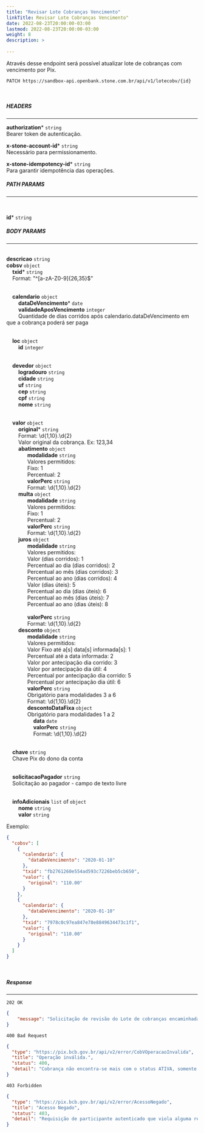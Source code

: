 ```yaml
---
title: "Revisar Lote Cobranças Vencimento"
linkTitle: Revisar Lote Cobranças Vencimento"
date: 2022-08-23T20:00:00-03:00
lastmod: 2022-08-23T20:00:00-03:00
weight: 8
description: >
  
---
```


Através desse endpoint será possível atualizar lote de cobranças com vencimento por Pix.


```
PATCH https://sandbox-api.openbank.stone.com.br/api/v1/lotecobv/{id}
```
<br>

##### **HEADERS**
---

**authorization*** `string`
<br> Bearer token de autenticação.

**x-stone-account-id*** `string`
<br> Necessário para permissionamento.

**x-stone-idempotency-id*** `string`
<br> Para garantir idempotência das operações.
<br>

##### **PATH PARAMS**
---
<br>

**id*** `string`
<br>

##### **BODY PARAMS**
---

<br>**descricao** `string`
<br>**cobsv** `object`
<br> &nbsp;&nbsp;&nbsp;&nbsp;**txid*** `string`
<br> &nbsp;&nbsp;&nbsp;&nbsp;Format: "^[a-zA-Z0-9]{26,35}$"

<br> &nbsp;&nbsp;&nbsp;&nbsp;**calendario** `object`
<br>&nbsp;&nbsp;&nbsp;&nbsp;&nbsp;&nbsp;&nbsp;&nbsp;**dataDeVencimento*** `date`
<br>&nbsp;&nbsp;&nbsp;&nbsp;&nbsp;&nbsp;&nbsp;&nbsp;**validadeAposVencimento** `integer`
<br>&nbsp;&nbsp;&nbsp;&nbsp;&nbsp;&nbsp;&nbsp;&nbsp;Quantidade de dias corridos após calendario.dataDeVencimento em que a cobrança poderá ser paga

<br> &nbsp;&nbsp;&nbsp;&nbsp;**loc** `object`
<br>&nbsp;&nbsp;&nbsp;&nbsp;&nbsp;&nbsp;&nbsp;&nbsp;**id** `integer`

<br> &nbsp;&nbsp;&nbsp;&nbsp;**devedor** `object`
<br>&nbsp;&nbsp;&nbsp;&nbsp;&nbsp;&nbsp;&nbsp;&nbsp;**logradouro** `string`
<br>&nbsp;&nbsp;&nbsp;&nbsp;&nbsp;&nbsp;&nbsp;&nbsp;**cidade** `string`
<br>&nbsp;&nbsp;&nbsp;&nbsp;&nbsp;&nbsp;&nbsp;&nbsp;**uf** `string`
<br>&nbsp;&nbsp;&nbsp;&nbsp;&nbsp;&nbsp;&nbsp;&nbsp;**cep** `string`
<br>&nbsp;&nbsp;&nbsp;&nbsp;&nbsp;&nbsp;&nbsp;&nbsp;**cpf** `string`
<br>&nbsp;&nbsp;&nbsp;&nbsp;&nbsp;&nbsp;&nbsp;&nbsp;**nome** `string`

<br> &nbsp;&nbsp;&nbsp;&nbsp;**valor** `object`
<br>&nbsp;&nbsp;&nbsp;&nbsp;&nbsp;&nbsp;&nbsp;&nbsp;**original*** `string`
<br>&nbsp;&nbsp;&nbsp;&nbsp;&nbsp;&nbsp;&nbsp;&nbsp;Format: \d{1,10}\.\d{2}
<br>&nbsp;&nbsp;&nbsp;&nbsp;&nbsp;&nbsp;&nbsp;&nbsp;Valor original da cobrança. Ex: 123,34
<br>&nbsp;&nbsp;&nbsp;&nbsp;&nbsp;&nbsp;&nbsp;&nbsp;**abatimento** `object`
<br>&nbsp;&nbsp;&nbsp;&nbsp;&nbsp;&nbsp;&nbsp;&nbsp;&nbsp;&nbsp;&nbsp;&nbsp;&nbsp;&nbsp;**modalidade** `string`
<br>&nbsp;&nbsp;&nbsp;&nbsp;&nbsp;&nbsp;&nbsp;&nbsp;&nbsp;&nbsp;&nbsp;&nbsp;&nbsp;&nbsp;Valores permitidos:
<br>&nbsp;&nbsp;&nbsp;&nbsp;&nbsp;&nbsp;&nbsp;&nbsp;&nbsp;&nbsp;&nbsp;&nbsp;&nbsp;&nbsp;Fixo: 1
<br>&nbsp;&nbsp;&nbsp;&nbsp;&nbsp;&nbsp;&nbsp;&nbsp;&nbsp;&nbsp;&nbsp;&nbsp;&nbsp;&nbsp;Percentual: 2
<br>&nbsp;&nbsp;&nbsp;&nbsp;&nbsp;&nbsp;&nbsp;&nbsp;&nbsp;&nbsp;&nbsp;&nbsp;&nbsp;&nbsp;**valorPerc** `string`
<br>&nbsp;&nbsp;&nbsp;&nbsp;&nbsp;&nbsp;&nbsp;&nbsp;&nbsp;&nbsp;&nbsp;&nbsp;&nbsp;&nbsp;Format: \d{1,10}\.\d{2}
<br>&nbsp;&nbsp;&nbsp;&nbsp;&nbsp;&nbsp;&nbsp;&nbsp;**multa** `object`
<br>&nbsp;&nbsp;&nbsp;&nbsp;&nbsp;&nbsp;&nbsp;&nbsp;&nbsp;&nbsp;&nbsp;&nbsp;&nbsp;&nbsp;**modalidade** `string`
<br>&nbsp;&nbsp;&nbsp;&nbsp;&nbsp;&nbsp;&nbsp;&nbsp;&nbsp;&nbsp;&nbsp;&nbsp;&nbsp;&nbsp;Valores permitidos:
<br>&nbsp;&nbsp;&nbsp;&nbsp;&nbsp;&nbsp;&nbsp;&nbsp;&nbsp;&nbsp;&nbsp;&nbsp;&nbsp;&nbsp;Fixo: 1
<br>&nbsp;&nbsp;&nbsp;&nbsp;&nbsp;&nbsp;&nbsp;&nbsp;&nbsp;&nbsp;&nbsp;&nbsp;&nbsp;&nbsp;Percentual: 2
<br>&nbsp;&nbsp;&nbsp;&nbsp;&nbsp;&nbsp;&nbsp;&nbsp;&nbsp;&nbsp;&nbsp;&nbsp;&nbsp;&nbsp;**valorPerc** `string`
<br>&nbsp;&nbsp;&nbsp;&nbsp;&nbsp;&nbsp;&nbsp;&nbsp;&nbsp;&nbsp;&nbsp;&nbsp;&nbsp;&nbsp;Format: \d{1,10}\.\d{2}
<br>&nbsp;&nbsp;&nbsp;&nbsp;&nbsp;&nbsp;&nbsp;&nbsp;**juros** `object`
<br>&nbsp;&nbsp;&nbsp;&nbsp;&nbsp;&nbsp;&nbsp;&nbsp;&nbsp;&nbsp;&nbsp;&nbsp;&nbsp;&nbsp;**modalidade** `string`
<br>&nbsp;&nbsp;&nbsp;&nbsp;&nbsp;&nbsp;&nbsp;&nbsp;&nbsp;&nbsp;&nbsp;&nbsp;&nbsp;&nbsp;Valores permitidos:
<br>&nbsp;&nbsp;&nbsp;&nbsp;&nbsp;&nbsp;&nbsp;&nbsp;&nbsp;&nbsp;&nbsp;&nbsp;&nbsp;&nbsp;Valor (dias corridos): 1
<br>&nbsp;&nbsp;&nbsp;&nbsp;&nbsp;&nbsp;&nbsp;&nbsp;&nbsp;&nbsp;&nbsp;&nbsp;&nbsp;&nbsp;Percentual ao dia (dias corridos): 2
<br>&nbsp;&nbsp;&nbsp;&nbsp;&nbsp;&nbsp;&nbsp;&nbsp;&nbsp;&nbsp;&nbsp;&nbsp;&nbsp;&nbsp;Percentual ao mês (dias corridos): 3
<br>&nbsp;&nbsp;&nbsp;&nbsp;&nbsp;&nbsp;&nbsp;&nbsp;&nbsp;&nbsp;&nbsp;&nbsp;&nbsp;&nbsp;Percentual ao ano (dias corridos): 4
<br>&nbsp;&nbsp;&nbsp;&nbsp;&nbsp;&nbsp;&nbsp;&nbsp;&nbsp;&nbsp;&nbsp;&nbsp;&nbsp;&nbsp;Valor (dias úteis): 5
<br>&nbsp;&nbsp;&nbsp;&nbsp;&nbsp;&nbsp;&nbsp;&nbsp;&nbsp;&nbsp;&nbsp;&nbsp;&nbsp;&nbsp;Percentual ao dia (dias úteis): 6
<br>&nbsp;&nbsp;&nbsp;&nbsp;&nbsp;&nbsp;&nbsp;&nbsp;&nbsp;&nbsp;&nbsp;&nbsp;&nbsp;&nbsp;Percentual ao mês (dias úteis): 7
<br>&nbsp;&nbsp;&nbsp;&nbsp;&nbsp;&nbsp;&nbsp;&nbsp;&nbsp;&nbsp;&nbsp;&nbsp;&nbsp;&nbsp;Percentual ao ano (dias úteis): 8       
<br>&nbsp;&nbsp;&nbsp;&nbsp;&nbsp;&nbsp;&nbsp;&nbsp;&nbsp;&nbsp;&nbsp;&nbsp;&nbsp;&nbsp;**valorPerc** `string`
<br>&nbsp;&nbsp;&nbsp;&nbsp;&nbsp;&nbsp;&nbsp;&nbsp;&nbsp;&nbsp;&nbsp;&nbsp;&nbsp;&nbsp;Format: \d{1,10}\.\d{2}
<br>&nbsp;&nbsp;&nbsp;&nbsp;&nbsp;&nbsp;&nbsp;&nbsp;**desconto** `object`
<br>&nbsp;&nbsp;&nbsp;&nbsp;&nbsp;&nbsp;&nbsp;&nbsp;&nbsp;&nbsp;&nbsp;&nbsp;&nbsp;&nbsp;**modalidade** `string`
<br>&nbsp;&nbsp;&nbsp;&nbsp;&nbsp;&nbsp;&nbsp;&nbsp;&nbsp;&nbsp;&nbsp;&nbsp;&nbsp;&nbsp;Valores permitidos:
<br>&nbsp;&nbsp;&nbsp;&nbsp;&nbsp;&nbsp;&nbsp;&nbsp;&nbsp;&nbsp;&nbsp;&nbsp;&nbsp;&nbsp;Valor Fixo até a[s] data[s] informada[s]: 1
<br>&nbsp;&nbsp;&nbsp;&nbsp;&nbsp;&nbsp;&nbsp;&nbsp;&nbsp;&nbsp;&nbsp;&nbsp;&nbsp;&nbsp;Percentual até a data informada: 2
<br>&nbsp;&nbsp;&nbsp;&nbsp;&nbsp;&nbsp;&nbsp;&nbsp;&nbsp;&nbsp;&nbsp;&nbsp;&nbsp;&nbsp;Valor por antecipação dia corrido: 3
<br>&nbsp;&nbsp;&nbsp;&nbsp;&nbsp;&nbsp;&nbsp;&nbsp;&nbsp;&nbsp;&nbsp;&nbsp;&nbsp;&nbsp;Valor por antecipação dia útil: 4
<br>&nbsp;&nbsp;&nbsp;&nbsp;&nbsp;&nbsp;&nbsp;&nbsp;&nbsp;&nbsp;&nbsp;&nbsp;&nbsp;&nbsp;Percentual por antecipação dia corrido: 5
<br>&nbsp;&nbsp;&nbsp;&nbsp;&nbsp;&nbsp;&nbsp;&nbsp;&nbsp;&nbsp;&nbsp;&nbsp;&nbsp;&nbsp;Percentual por antecipação dia útil: 6
<br>&nbsp;&nbsp;&nbsp;&nbsp;&nbsp;&nbsp;&nbsp;&nbsp;&nbsp;&nbsp;&nbsp;&nbsp;&nbsp;&nbsp;**valorPerc** `string`
<br>&nbsp;&nbsp;&nbsp;&nbsp;&nbsp;&nbsp;&nbsp;&nbsp;&nbsp;&nbsp;&nbsp;&nbsp;&nbsp;&nbsp;Obrigatório para modalidades 3 a 6
<br>&nbsp;&nbsp;&nbsp;&nbsp;&nbsp;&nbsp;&nbsp;&nbsp;&nbsp;&nbsp;&nbsp;&nbsp;&nbsp;&nbsp;Format: \d{1,10}\.\d{2}
<br>&nbsp;&nbsp;&nbsp;&nbsp;&nbsp;&nbsp;&nbsp;&nbsp;&nbsp;&nbsp;&nbsp;&nbsp;&nbsp;&nbsp;**descontoDataFixa** `object`
<br>&nbsp;&nbsp;&nbsp;&nbsp;&nbsp;&nbsp;&nbsp;&nbsp;&nbsp;&nbsp;&nbsp;&nbsp;&nbsp;&nbsp;Obrigatório para modalidades 1 a 2
<br>&nbsp;&nbsp;&nbsp;&nbsp;&nbsp;&nbsp;&nbsp;&nbsp;&nbsp;&nbsp;&nbsp;&nbsp;&nbsp;&nbsp;&nbsp;&nbsp;&nbsp;&nbsp;**data** `date`
<br>&nbsp;&nbsp;&nbsp;&nbsp;&nbsp;&nbsp;&nbsp;&nbsp;&nbsp;&nbsp;&nbsp;&nbsp;&nbsp;&nbsp;&nbsp;&nbsp;&nbsp;&nbsp;**valorPerc** `string`
<br>&nbsp;&nbsp;&nbsp;&nbsp;&nbsp;&nbsp;&nbsp;&nbsp;&nbsp;&nbsp;&nbsp;&nbsp;&nbsp;&nbsp;&nbsp;&nbsp;&nbsp;&nbsp;Format: \d{1,10}\.\d{2}

<br>&nbsp;&nbsp;&nbsp;&nbsp;**chave** `string`
<br> &nbsp;&nbsp;&nbsp;&nbsp;Chave Pix do dono da conta

<br>&nbsp;&nbsp;&nbsp;&nbsp;**solicitacaoPagador** `string`
<br> &nbsp;&nbsp;&nbsp;&nbsp;Solicitação ao pagador - campo de texto livre

<br>&nbsp;&nbsp;&nbsp;&nbsp;**infoAdicionais** `list` of `object`
<br>&nbsp;&nbsp;&nbsp;&nbsp;&nbsp;&nbsp;&nbsp;&nbsp;**nome** `string`
<br>&nbsp;&nbsp;&nbsp;&nbsp;&nbsp;&nbsp;&nbsp;&nbsp;**valor** `string`


Exemplo:

```json
{
  "cobsv": [
    {
      "calendario": {
        "dataDeVencimento": "2020-01-10"
      },
      "txid": "fb2761260e554ad593c7226beb5cb650",
      "valor": {
        "original": "110.00"
      }
    },
    {
      "calendario": {
        "dataDeVencimento": "2020-01-10"
      },
      "txid": "7978c0c97ea847e78e8849634473c1f1",
      "valor": {
        "original": "110.00"
      }
    }
  ]
}
```
<br>

##### **Response**
---

```
202 OK
```

```json
{
    "message": "Solicitação de revisão do Lote de cobranças encaminhada para processamento."
}
```


```
400 Bad Request
```

```json
{
  "type": "https://pix.bcb.gov.br/api/v2/error/CobVOperacaoInvalida",
  "title": "Operação inválida.",
  "status": 400,
  "detail": "Cobrança não encontra-se mais com o status ATIVA, somente cobranças ativas podem ser revisadas."
}
```

```
403 Forbidden
```

```json
{
  "type": "https://pix.bcb.gov.br/api/v2/error/AcessoNegado",
  "title": "Acesso Negado",
  "status": 403,
  "detail": "Requisição de participante autenticado que viola alguma regra de autorização."
}
```
